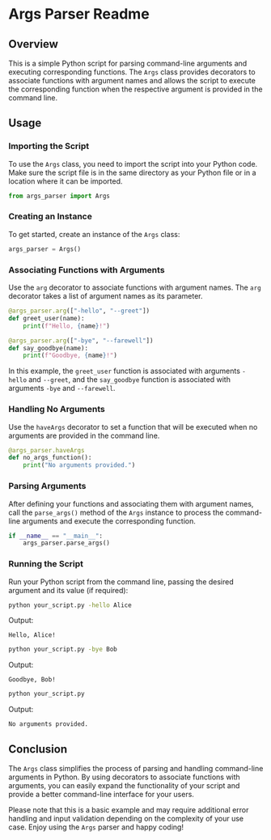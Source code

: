 # Args Parser Readme

## Overview

This is a simple Python script for parsing command-line arguments and executing corresponding functions. The `Args` class provides decorators to associate functions with argument names and allows the script to execute the corresponding function when the respective argument is provided in the command line.

## Usage

### Importing the Script

To use the `Args` class, you need to import the script into your Python code. Make sure the script file is in the same directory as your Python file or in a location where it can be imported.

```python
from args_parser import Args
```

### Creating an Instance

To get started, create an instance of the `Args` class:

```python
args_parser = Args()
```

### Associating Functions with Arguments

Use the `arg` decorator to associate functions with argument names. The `arg` decorator takes a list of argument names as its parameter.

```python
@args_parser.arg(["-hello", "--greet"])
def greet_user(name):
    print(f"Hello, {name}!")

@args_parser.arg(["-bye", "--farewell"])
def say_goodbye(name):
    print(f"Goodbye, {name}!")
```

In this example, the `greet_user` function is associated with arguments `-hello` and `--greet`, and the `say_goodbye` function is associated with arguments `-bye` and `--farewell`.

### Handling No Arguments

Use the `haveArgs` decorator to set a function that will be executed when no arguments are provided in the command line.

```python
@args_parser.haveArgs
def no_args_function():
    print("No arguments provided.")
```

### Parsing Arguments

After defining your functions and associating them with argument names, call the `parse_args()` method of the `Args` instance to process the command-line arguments and execute the corresponding function.

```python
if __name__ == "__main__":
    args_parser.parse_args()
```

### Running the Script

Run your Python script from the command line, passing the desired argument and its value (if required):

```bash
python your_script.py -hello Alice
```

Output:
```
Hello, Alice!
```

```bash
python your_script.py -bye Bob
```

Output:
```
Goodbye, Bob!
```

```bash
python your_script.py
```

Output:
```
No arguments provided.
```

## Conclusion

The `Args` class simplifies the process of parsing and handling command-line arguments in Python. By using decorators to associate functions with arguments, you can easily expand the functionality of your script and provide a better command-line interface for your users.

Please note that this is a basic example and may require additional error handling and input validation depending on the complexity of your use case. Enjoy using the `Args` parser and happy coding!